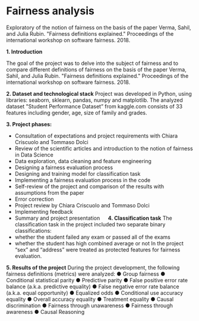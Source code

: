 # Fairness analysis
Exploratory of the notion of fairness on the basis of the paper Verma, Sahil, and Julia Rubin. "Fairness definitions explained." Proceedings of the international workshop on software fairness. 2018.

**1.	Introduction**

The goal of the project was to delve into the subject of fairness and to compare different definitions of fairness on the basis of the paper Verma, Sahil, and Julia Rubin. "Fairness definitions explained." Proceedings of the international workshop on software fairness. 2018.

**2.	Dataset and technological stack**
Project was developed in Python, using libraries: seaborn, sklearn, pandas, numpy and matplotlib. The analyzed dataset "Student Performance Dataset” from kaggle.com consists of 33 features including gender, age, size of family and grades.

**3.	Project phases:**
-	Consultation of expectations and project requirements with Chiara Criscuolo and Tommaso Dolci
-	Review of the scientific articles and introduction to the notion of fairness in Data Science
-	Data exploration, data cleaning and feature engineering
-	Designing a fairness evaluation process
-	Designing and training model for classification task
-	Implementing a fairness evaluation process in the code
-	Self-review of the project and comparison of the results with assumptions from the paper
-	Error correction
-	Project review by Chiara Criscuolo and Tommaso Dolci
-	Implementing feedback
-	Summary and project presentation 
 
**4.	Classification task**
The classification task in the project included two separate binary classifications:
-	whether the student failed any exam or passed all of the exams
-	whether the student has high combined average or not
In the project “sex” and “address” were treated as protected features for fairness evaluation.

**5.	Results of the project**
During the project development, the following fairness definitions (metrics) were analyzed:
●	Group fairness
●	Conditional statistical parity
●	Predictive parity
●	False positive error rate balance (a.k.a. predictive equality)
●	False negative error rate balance (a.k.a. equal opportunity)
●	Equalized odds
●	Conditional use accuracy equality
●	Overall accuracy equality
●	Treatment equality
●	Causal discrimination
●	Fairness through unawareness
●	Fairness through awareness
●	Causal Reasoning 


